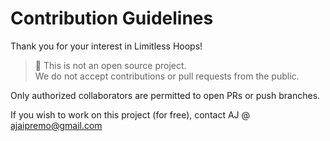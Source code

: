 # Contribution Guidelines

Thank you for your interest in Limitless Hoops!

> 🚫 This is not an open source project.  
> We do not accept contributions or pull requests from the public.

Only authorized collaborators are permitted to open PRs or push branches.

If you wish to work on this project (for free), contact AJ @ ajaipremo@gmail.com